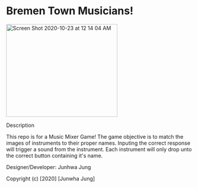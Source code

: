 # Bremen Town Musicians!

<img width="300" height="250" alt="Screen Shot 2020-10-23 at 12 14 04 AM" src="https://user-images.githubusercontent.com/71682432/97137896-4a277880-172d-11eb-8a91-922b461431a9.png">

Description

This repo is for a Music Mixer Game! The game objective is to match the images of instruments to their proper names. Inputing the correct response will trigger a sound from the instrument. Each instrument will only drop unto the correct button containing it's name.

Designer/Developer: Junhwa Jung

Copyright (c) [2020] [Junwha Jung]

